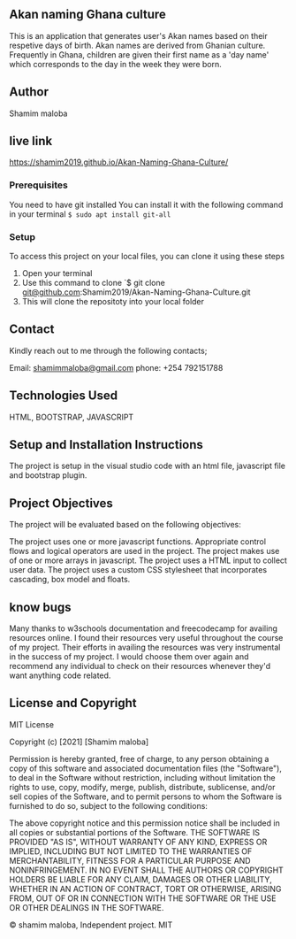## Akan naming Ghana culture

This is an application that generates user's Akan names based on their respetive days of birth. Akan names are derived from Ghanian culture. Frequently in Ghana, children are given their first name as a 'day name' which corresponds to the day in the week they were born.


  ## Author
   Shamim maloba

   ## live link
   https://shamim2019.github.io/Akan-Naming-Ghana-Culture/

   ### Prerequisites

You need to have git installed
You can install it with the following command in your terminal
`$ sudo apt install git-all`
### Setup

To access this project on your local files, you can clone it using these steps
1. Open your terminal
1. Use this command to clone `$ git clone  git@github.com:Shamim2019/Akan-Naming-Ghana-Culture.git
1. This will clone the repositoty into your local folder

## Contact
Kindly reach out to me through the following contacts;

Email: shamimmaloba@gmail.com
phone: +254 792151788
 
 ##  Technologies Used
HTML, BOOTSTRAP, JAVASCRIPT

   ## Setup and Installation Instructions
The project is setup in the visual studio code with an html file, javascript file and bootstrap plugin.

   ##  Project Objectives
The project will be evaluated based on the following objectives:

The project uses one or more javascript functions.
Appropriate control flows and logical operators are used in the project.
The project makes use of one or more arrays in javascript.
The project uses a HTML input to collect user data.
The project uses a custom CSS stylesheet that incorporates cascading, box model and floats.

  
  ## know bugs

Many thanks to w3schools documentation and freecodecamp for availing resources online. I found their resources very useful throughout the course of my project. Their efforts in availing the resources was very instrumental in the success of my project. I would choose them over again and recommend any individual to check on their resources whenever they'd want anything code related.


   ## License and Copyright
MIT License

Copyright (c) [2021] [Shamim maloba]

Permission is hereby granted, free of charge, to any person obtaining a copy of this software and associated documentation files (the "Software"), to deal in the Software without restriction, including without limitation the rights to use, copy, modify, merge, publish, distribute, sublicense, and/or sell copies of the Software, and to permit persons to whom the Software is furnished to do so, subject to the following conditions:

The above copyright notice and this permission notice shall be included in all copies or substantial portions of the Software.
THE SOFTWARE IS PROVIDED "AS IS", WITHOUT WARRANTY OF ANY KIND, EXPRESS OR IMPLIED, INCLUDING BUT NOT LIMITED TO THE WARRANTIES OF MERCHANTABILITY, FITNESS FOR A PARTICULAR PURPOSE AND NONINFRINGEMENT. IN NO EVENT SHALL THE AUTHORS OR COPYRIGHT HOLDERS BE LIABLE FOR ANY CLAIM, DAMAGES OR OTHER LIABILITY, WHETHER IN AN ACTION OF CONTRACT, TORT OR OTHERWISE, ARISING FROM, OUT OF OR IN CONNECTION WITH THE SOFTWARE OR THE USE OR OTHER DEALINGS IN THE SOFTWARE.

© shamim maloba, Independent project. MIT
